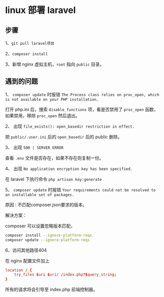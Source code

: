 # linux 部署 laravel

## 步骤

1、`git pull laravel项目`

2、`composer install`

3、新增 nginx 虚拟主机，`root` 指向 `public` 目录。

## 遇到的问题

1、 `composer update` 时报错 `The Process class relies on proc_open, which is not available on your PHP installation.`

打开 php.ini 后，搜索 `disable_functions` 项，看是否禁用了 `proc_open` 函数，如果禁用，移除 `proc_open` 然后退出。

2、 出现 `file_exists(): open_basedir restriction in effect.`

把 `public/.user.ini` 后的 `open_basedir` 后的 public 删除。

3、 出现 `500 | SERVER ERROR`

查看 `.env` 文件是否存在，如果不存在则复制一份。

4、 出现 `No application encryption key has been specified.`

在 laravel 下执行命令 `php artisan key:generate`

5、 `composer update` 时报错 `Your requirements could not be resolved to an installable set of packages.`

原因 : 不匹配composer.json要求的版本。

解决方案：

composer 可以设置忽略版本匹配，

```bash
composer install --ignore-platform-reqs
composer update --ignore-platform-reqs
```

6、访问其他路径404

在 nginx 配置文件加上

```conf
location / {
    try_files $uri $uri/ /index.php?$query_string;
}
```

所有的请求将会引导至 index.php 前端控制器。